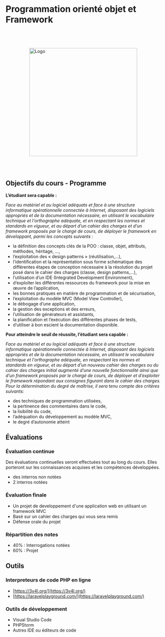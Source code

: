 # Programmation orienté objet et Framework

<img :src="'/img/logo.png'" alt="Logo" style="margin: 75px auto; display: block; width: 350px;">

## Objectifs du cours - Programme

**L’étudiant sera capable :**

_Face au matériel et au logiciel adéquats et face à une structure informatique opérationnelle connectée à Internet, disposant des logiciels appropriés et de la documentation nécessaire, en
utilisant le vocabulaire technique et l'orthographe adéquate, et en respectant les normes et standards en vigueur, et au départ d’un cahier des charges et d’un framework proposés par le chargé de cours, de déployer le framework en développant, parmi les concepts suivants :_

- la définition des concepts clés de la POO : classe, objet, attributs, méthodes, héritage, …,
- l’exploitation des « design patterns » (réutilisation,…),
- l’identification et la représentation sous forme schématique des différentes étapes de conception nécessaire à la résolution du projet posé dans le cahier des charges (classe,
  design patterns,…),
- l’utilisation d’un IDE (Integrated Development Environment),
- d’exploiter les différentes ressources du framework pour la mise en œuvre de l’application,
- les bonnes pratiques en matière de programmation et de sécurisation,
- l’exploitation du modèle MVC (Model View Controller),
- le débogage d’une application,
- la gestion des exceptions et des erreurs,
- l’utilisation de générateurs et assistants,
- la planification et l’exécution des différentes phases de tests,
- d’utiliser à bon escient la documentation disponible.

**Pour atteindre le seuil de réussite, l’étudiant sera capable :**

_Face au matériel et au logiciel adéquats et face à une structure informatique opérationnelle connectée à Internet, disposant des logiciels appropriés et de
la documentation nécessaire, en utilisant le vocabulaire technique et l'orthographe adéquate, en respectant les normes et standards en vigueur,
et au départ d’un nouveau cahier des charges ou du cahier des charges initial augmenté d’une nouvelle fonctionnalité ainsi que d’un framework
proposés par le chargé de cours, de déployer et d’exploiter le framework répondant aux consignes figurant dans le cahier des charges.
Pour la détermination du degré de maîtrise, il sera tenu compte des critères suivants:_

- des techniques de programmation utilisées,
- la pertinence des commentaires dans le code,
- la lisibilité du code,
- l’adéquation du développement au modèle MVC,
- le degré d’autonomie atteint

## Évaluations

### Évaluation continue

Des évaluations continuelles seront effectuées tout au long du cours. Elles porteront sur les connaissances acquises et les compétences développées.

- des interros non notées
- 2 interros notées

### Évaluation finale

- Un projet de developpement d'une application web en utilisant un framework MVC
- Basé sur un cahier des charges qui vous sera remis
- Défense orale du projet

### Répartition des notes

- 40% : Interrogations notées
- 60% : Projet

## Outils

### Interpreteurs de code PHP en ligne

- [https://3v4l.org/](https://3v4l.org/)
- [https://laravelplayground.com/](https://laravelplayground.com/)

### Outils de développement

- Visual Studio Code
- PHPStorm
- Autres IDE ou éditeurs de code
